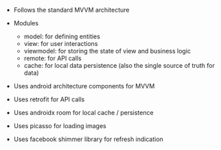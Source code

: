 - Follows the standard MVVM architecture
- Modules
    - model: for defining entities
    - view: for user interactions
    - viewmodel: for storing the state of view and business logic
    - remote: for API calls
    - cache: for local data persistence (also the single source of truth for data)

- Uses android architecture components for MVVM
- Uses retrofit for API calls
- Uses androidx room for local cache / persistence
- Uses picasso for loading images
- Uses facebook shimmer library for refresh indication